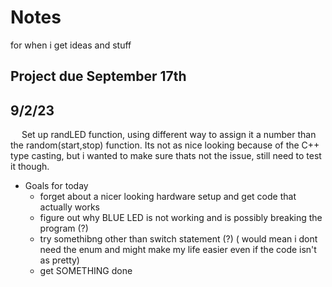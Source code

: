 # Notes
for when i get ideas and stuff

## Project due September 17th

## 9/2/23
&emsp; Set up randLED function, using different way to assign it a number than the random(start,stop) function. Its not as nice looking because of the C++ type casting, but i wanted to make sure thats not the issue, still need to test it though. 

- Goals for today
    - forget about a nicer looking hardware setup and get code that
    actually works
    - figure out why BLUE LED is not working and is possibly breaking the program (?) 
    - try somethibng other than switch statement (?) ( would mean i dont need the enum and might make my life easier even if the code isn't as pretty)
    - get SOMETHING done 
